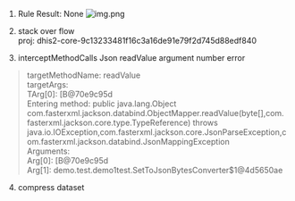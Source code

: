 1. Rule Result: None
![img.png](IdeaProjects/LLMPocMigration/doc/img.pngjects/LLMPocMigration/doc/img.png)



2. stack over flow   
proj: dhis2-core-9c13233481f16c3a16de91e79f2d745d88edf840


3. interceptMethodCalls
Json readValue argument number error
> targetMethodName: readValue  
> targetArgs:  
> TArg[0]: [B@70e9c95d  
> Entering method: public java.lang.Object com.fasterxml.jackson.databind.ObjectMapper.readValue(byte[],com.fasterxml.jackson.core.type.TypeReference) throws java.io.IOException,com.fasterxml.jackson.core.JsonParseException,com.fasterxml.jackson.databind.JsonMappingException  
> Arguments:  
> Arg[0]: [B@70e9c95d  
> Arg[1]: demo.test.demo1test.SetToJsonBytesConverter$1@4d5650ae

4. compress dataset 




